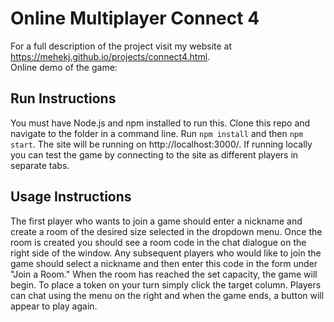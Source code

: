 # Online Multiplayer Connect 4

For a full description of the project visit my website at https://mehekj.github.io/projects/connect4.html.  
Online demo of the game: 

## Run Instructions
You must have Node.js and npm installed to run this. Clone this repo and navigate to the folder in a command line. Run `npm install` and then `npm start`.
The site will be running on http://localhost:3000/. If running locally you can test the game by connecting to the site as different players in separate tabs.

## Usage Instructions
The first player who wants to join a game should enter a nickname and create a room of the desired size selected in the dropdown menu.
Once the room is created you should see a room code in the chat dialogue on the right side of the window.
Any subsequent players who would like to join the game should select a nickname and then enter this code in the form under "Join a Room."
When the room has reached the set capacity, the game will begin. To place a token on your turn simply click the target column. Players can chat using the
menu on the right and when the game ends, a button will appear to play again.
